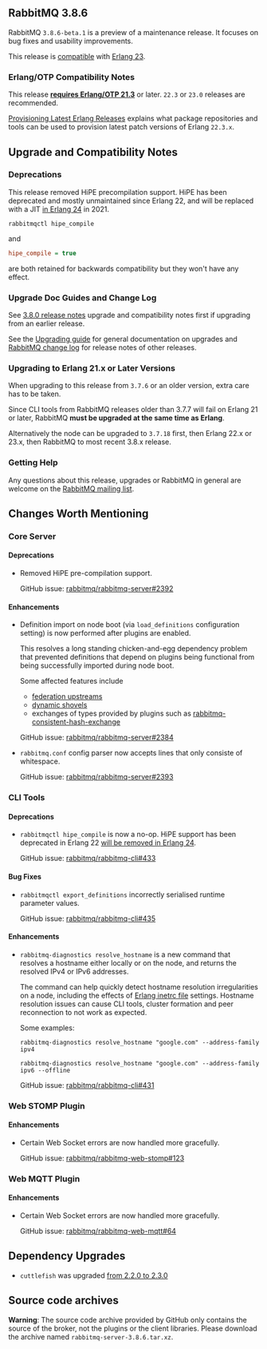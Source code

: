 ## RabbitMQ 3.8.6

RabbitMQ `3.8.6-beta.1` is a preview of a maintenance release.
It focuses on bug fixes and usability improvements.

This release is [compatible](https://groups.google.com/forum/#!topic/rabbitmq-users/wlPIWz3UYHQ) with [Erlang 23](http://blog.erlang.org/OTP-23-Highlights/).

### Erlang/OTP Compatibility Notes

This release [**requires Erlang/OTP 21.3**](https://www.rabbitmq.com/which-erlang.html) or later.
`22.3` or `23.0` releases are recommended.

[Provisioning Latest Erlang Releases](https://www.rabbitmq.com/which-erlang.html#erlang-repositories) explains
what package repositories and tools can be used to provision latest patch versions of Erlang `22.3.x`.


## Upgrade and Compatibility Notes

### Deprecations

This release removed HiPE precompilation support. HiPE has been deprecated and
mostly unmaintained since Erlang 22, and will be replaced with a JIT [in Erlang 24](http://erlang.org/pipermail/erlang-questions/2020-June/099645.html)
in 2021.

``` shell
rabbitmqctl hipe_compile
```

and

``` ini
hipe_compile = true
```

are both retained for backwards compatibility but they won't have any effect.


### Upgrade Doc Guides and Change Log

See [3.8.0 release notes](https://github.com/rabbitmq/rabbitmq-server/releases/tag/v3.8.0) upgrade and
compatibility notes first if upgrading from an earlier release.

See the [Upgrading guide](https://www.rabbitmq.com/upgrade.html) for general documentation on upgrades and
[RabbitMQ change log](https://www.rabbitmq.com/changelog.html) for release notes of other releases.

### Upgrading to Erlang 21.x or Later Versions

When upgrading to this release from `3.7.6` or an older version, extra care has to be taken.

Since CLI tools from RabbitMQ releases older than 3.7.7 will fail on Erlang 21 or later,
RabbitMQ **must be upgraded at the same time as Erlang**.

Alternatively the node can be upgraded to `3.7.18` first, then Erlang 22.x or 23.x, then RabbitMQ to most recent
3.8.x release.

### Getting Help

Any questions about this release, upgrades or RabbitMQ in general are welcome on the [RabbitMQ mailing list](https://groups.google.com/forum/#!forum/rabbitmq-users).



## Changes Worth Mentioning

### Core Server

#### Deprecations

 * Removed HiPE pre-compilation support.

   GitHub issue: [rabbitmq/rabbitmq-server#2392](https://github.com/rabbitmq/rabbitmq-server/pull/2392)

#### Enhancements

 * Definition import on node boot (via `load_definitions` configuration setting) is now performed
   after plugins are enabled.

   This resolves a long standing chicken-and-egg dependency problem that prevented definitions
   that depend on plugins being functional from being successfully imported during node boot.

   Some affected features include

   * [federation upstreams](https://www.rabbitmq.com/federation.html#getting-started)
   * [dynamic shovels](https://www.rabbitmq.com/shovel-dynamic.html)
   * exchanges of types provided by plugins such as [rabbitmq-consistent-hash-exchange](https://github.com/rabbitmq/rabbitmq-consistent-hash-exchange)

   GitHub issue: [rabbitmq/rabbitmq-server#2384](https://github.com/rabbitmq/rabbitmq-server/issues/2384)

 * `rabbitmq.conf` config parser now accepts lines that only consiste of whitespace.

   GitHub issue: [rabbitmq/rabbitmq-server#2393](https://github.com/rabbitmq/rabbitmq-server/pull/2393)


### CLI Tools

#### Deprecations

 * `rabbitmqctl hipe_compile` is now a no-op. HiPE support has been deprecated in Erlang 22
   [will be removed in Erlang 24](http://erlang.org/pipermail/erlang-questions/2020-June/099645.html).

   GitHub issue: [rabbitmq/rabbitmq-cli#433](https://github.com/rabbitmq/rabbitmq-cli/pull/433)

#### Bug Fixes

 * `rabbitmqctl export_definitions` incorrectly serialised runtime parameter values.

   GitHub issue: [rabbitmq/rabbitmq-cli#435](https://github.com/rabbitmq/rabbitmq-cli/issues/435)

#### Enhancements

 * `rabbitmq-diagnostics resolve_hostname` is a new command that resolves a hostname either locally
   or on the node, and returns the resolved IPv4 or IPv6 addresses.

   The command can help quickly detect hostname resolution irregularities on a node, including
   the effects of [Erlang inetrc file](https://erlang.org/doc/apps/erts/inet_cfg.html) settings.
   Hostname resolution issues can cause CLI tools, cluster formation and peer reconnection to
   not work as expected.

   Some examples:

   ``` shell
   rabbitmq-diagnostics resolve_hostname "google.com" --address-family ipv4

   rabbitmq-diagnostics resolve_hostname "google.com" --address-family ipv6 --offline
   ```

   GitHub issue: [rabbitmq/rabbitmq-cli#431](https://github.com/rabbitmq/rabbitmq-cli/pull/431)


### Web STOMP Plugin

#### Enhancements

 * Certain Web Socket errors are now handled more gracefully.

   GitHub issue: [rabbitmq/rabbitmq-web-stomp#123](https://github.com/rabbitmq/rabbitmq-web-stomp/pull/123)


### Web MQTT Plugin

#### Enhancements

 * Certain Web Socket errors are now handled more gracefully.

   GitHub issue: [rabbitmq/rabbitmq-web-mqtt#64](https://github.com/rabbitmq/rabbitmq-web-mqtt/issues/64)


## Dependency Upgrades

 * `cuttlefish` was upgraded [from 2.2.0 to 2.3.0](https://github.com/Kyorai/cuttlefish/compare/v2.2.0...v2.3.0)


## Source code archives

**Warning**: The source code archive provided by GitHub only contains the source of the broker, not the plugins or the client libraries.
Please download the archive named `rabbitmq-server-3.8.6.tar.xz`.
